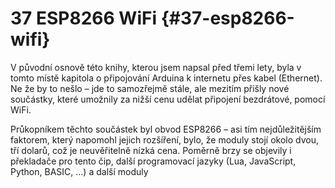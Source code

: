 # 37 ESP8266 WiFi {#37-esp8266-wifi}

V původní osnově této knihy, kterou jsem napsal před třemi lety, byla v tomto místě kapitola o připojování Arduina k internetu přes kabel (Ethernet). Ne že by to nešlo – jde to samozřejmě stále, ale mezitím přišly nové součástky, které umožnily za nižší cenu udělat připojení bezdrátové, pomocí WiFi.

Průkopníkem těchto součástek byl obvod ESP8266 – asi tím nejdůležitějším faktorem, který napomohl jejich rozšíření, bylo, že moduly stojí okolo dvou, tří dolarů, což je neuvěřitelně nízká cena. Poměrně brzy se objevily i překladače pro tento čip, další programovací jazyky (Lua, JavaScript, Python, BASIC, …) a další moduly